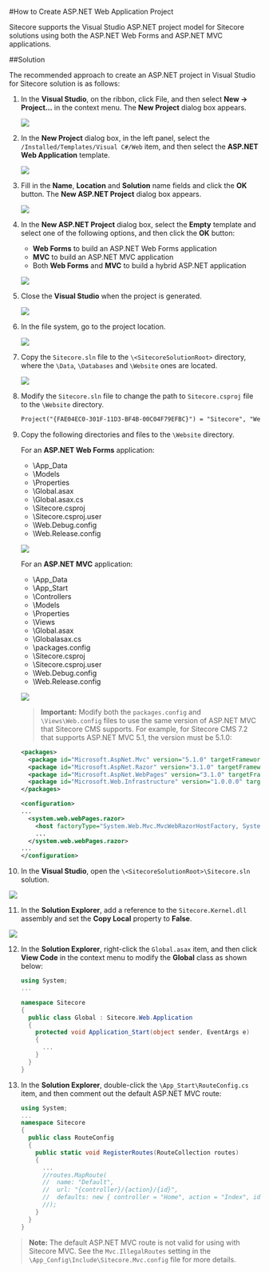 #How to Create ASP.NET Web Application Project

Sitecore supports the Visual Studio ASP.NET project model for Sitecore solutions using both the ASP.NET Web Forms and ASP.NET MVC applications. 

##Solution

The recommended approach to create an ASP.NET project in Visual Studio for Sitecore solution is as follows:

1. In the **Visual Studio**, on the ribbon, click File, and then select **New -> Project...** in the context menu. The **New Project** dialog box appears.

   ![](./media/how-to-create-aspnet-web-application-project/VS-AspNet-01.png)

2. In the **New Project** dialog box, in the left panel, select the `/Installed/Templates/Visual C#/Web` item, and then select the **ASP.NET Web Application** template.

   ![](./media/how-to-create-aspnet-web-application-project/VS-AspNet-02.png)

3. Fill in the **Name**, **Location** and **Solution** name fields and click the **OK** button. The **New ASP.NET Project** dialog box appears.

   ![](./media/how-to-create-aspnet-web-application-project/VS-AspNet-03.png)

4. In the **New ASP.NET Project** dialog box, select the **Empty** template and select one of the following options, and then click the **OK** button:
   - **Web Forms** to build an ASP.NET Web Forms application
   - **MVC** to build an ASP.NET MVC application
   - Both **Web Forms** and **MVC** to build a hybrid ASP.NET application

   ![](./media/how-to-create-aspnet-web-application-project/VS-AspNet-04.png)

5. Close the **Visual Studio** when the project is generated.

   ![](./media/how-to-create-aspnet-web-application-project/VS-AspNet-05.png)

6. In the file system, go to the project location.

   ![](./media/how-to-create-aspnet-web-application-project/VS-AspNet-06.png)

7. Copy the `Sitecore.sln` file to the `\<SitecoreSolutionRoot>` directory, where the `\Data`, `\Databases` and `\Website` ones are located.

   ![](./media/how-to-create-aspnet-web-application-project/VS-AspNet-07.png)

8. Modify the `Sitecore.sln` file to change the path to `Sitecore.csproj` file to the `\Website` directory.
   
   ```xml
   Project("{FAE04EC0-301F-11D3-BF4B-00C04F79EFBC}") = "Sitecore", "Website\Sitecore.csproj", "{4B02E1CD-9DEE-47D2-B7C7-DBDC6AE2A329}"
   ```
9. Copy the following directories and files to the `\Website` directory.

   For an **ASP.NET Web Forms** application:
   - \App_Data
   - \Models
   - \Properties
   - \Global.asax
   - \Global.asax.cs
   - \Sitecore.csproj
   - \Sitecore.csproj.user
   - \Web.Debug.config
   - \Web.Release.config
  
   ![](./media/how-to-create-aspnet-web-application-project/VS-AspNet-08.png)
  
   For an **ASP.NET MVC** application:
   - \App_Data
   - \App_Start
   - \Controllers
   - \Models
   - \Properties
   - \Views
   - \Global.asax
   - \Globalasax.cs
   - \packages.config
   - \Sitecore.csproj
   - \Sitecore.csproj.user
   - \Web.Debug.config
   - \Web.Release.config

   ![](./media/how-to-create-aspnet-web-application-project/VS-AspNet-09.png)
   
   > **Important:** Modify both the `packages.config` and `\Views\Web.config` files to use the same version of ASP.NET MVC that Sitecore CMS supports. For example, for Sitecore CMS 7.2 that supports ASP.NET MVC 5.1, the version must be 5.1.0:
   
   ```xml
   <packages>
     <package id="Microsoft.AspNet.Mvc" version="5.1.0" targetFramework="net45" />
     <package id="Microsoft.AspNet.Razor" version="3.1.0" targetFramework="net45" />
     <package id="Microsoft.AspNet.WebPages" version="3.1.0" targetFramework="net45" />
     <package id="Microsoft.Web.Infrastructure" version="1.0.0.0" targetFramework="net45" />
   </packages>
   ```
   
   ```xml
   <configuration>
   ...
     <system.web.webPages.razor>
       <host factoryType="System.Web.Mvc.MvcWebRazorHostFactory, System.Web.Mvc, Version=5.1.0.0, Culture=neutral, PublicKeyToken=31BF3856AD364E35" />
       ...
     </system.web.webPages.razor>
   ...
   </configuration>
   ```

10. In the **Visual Studio**, open the `\<SitecoreSolutionRoot>\Sitecore.sln` solution.

   ![](./media/how-to-create-aspnet-web-application-project/VS-AspNet-10.png)

11. In the **Solution Explorer**, add a reference to the `Sitecore.Kernel.dll` assembly and set the **Copy Local** property to **False**.

   ![](./media/how-to-create-aspnet-web-application-project/VS-AspNet-11.png)

12. In the **Solution Explorer**, right-click the `Global.asax` item, and then click **View Code** in the context menu to modify the **Global** class as shown below:
    
    ```c#
    using System;
    ...
    
    namespace Sitecore
    {
      public class Global : Sitecore.Web.Application
      {
        protected void Application_Start(object sender, EventArgs e)
        {
          ...
        }
      }
    }
    ```
    
13. In the **Solution Explorer**, double-click the `\App_Start\RouteConfig.cs` item, and then comment out the default ASP.NET MVC route:
    
    ```c#
    using System;
    ...      
    namespace Sitecore
    {
      public class RouteConfig
      {
        public static void RegisterRoutes(RouteCollection routes)
        {
          ...            
          //routes.MapRoute(
          //  name: "Default",
          //  url: "{controller}/{action}/{id}",
          //  defaults: new { controller = "Home", action = "Index", id = UrlParameter.Optional }
          //);
        }
      }
    }
    ```  
   
   > **Note:** The default ASP.NET MVC route is not valid for using with Sitecore MVC. See the `Mvc.IllegalRoutes` setting in the `\App_Config\Include\Sitecore.Mvc.config` file for more details.